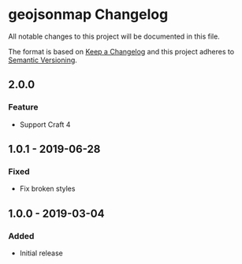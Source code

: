 # geojsonmap Changelog

All notable changes to this project will be documented in this file.

The format is based on [Keep a Changelog](http://keepachangelog.com/) and this project adheres to [Semantic Versioning](http://semver.org/).
## 2.0.0
### Feature
- Support Craft 4

## 1.0.1 - 2019-06-28
### Fixed
- Fix broken styles

## 1.0.0 - 2019-03-04
### Added
- Initial release
